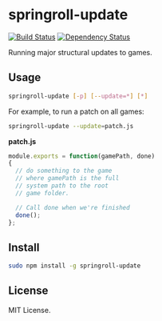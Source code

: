springroll-update
====================
[![Build Status](https://travis-ci.org/SpringRoll/springroll-update.svg)](https://travis-ci.org/SpringRoll/springroll-update) [![Dependency Status](https://david-dm.org/SpringRoll/springroll-update.svg?style=flat)](https://david-dm.org/SpringRoll/springroll-update)

Running major structural updates to games.

## Usage

```bash
springroll-update [-p] [--update=*] [*]
```

For example, to run a patch on all games:
```bash
springroll-update --update=patch.js
```

**patch.js**
```js
module.exports = function(gamePath, done)
{
  // do something to the game
  // where gamePath is the full
  // system path to the root
  // game folder.

  // Call done when we're finished
  done();
};
```

## Install

```bash
sudo npm install -g springroll-update
```

## License

MIT License.
